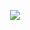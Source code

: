 <p align="center">
<img src="https://github.com/user-attachments/assets/20946dc0-4411-451b-ad74-e36856e97095"/>
</p>
